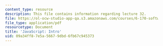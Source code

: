 ```yaml
---
content_type: resource
description: This file contains information regarding lecture 32.
file: https://ol-ocw-studio-app-qa.s3.amazonaws.com/courses/6-170-software-studio-spring-2013/09a34ff87e5a56679dbd6fb67c945373_MIT6_170S13_32-java-intro.pdf
file_type: application/pdf
resourcetype: Document
title: 'JavaScript: Intro'
uid: 09a34ff8-7e5a-5667-9dbd-6fb67c945373
---
```

